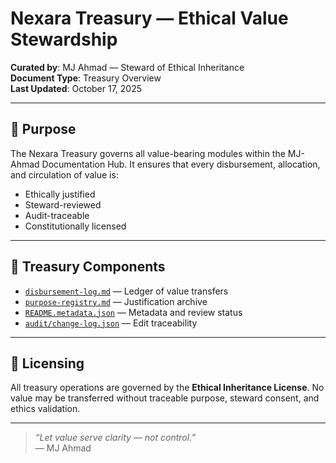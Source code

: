 # Nexara Treasury — Ethical Value Stewardship

**Curated by**: MJ Ahmad — Steward of Ethical Inheritance  
**Document Type**: Treasury Overview  
**Last Updated**: October 17, 2025

---

## 🧭 Purpose

The Nexara Treasury governs all value-bearing modules within the MJ-Ahmad Documentation Hub. It ensures that every disbursement, allocation, and circulation of value is:

- Ethically justified  
- Steward-reviewed  
- Audit-traceable  
- Constitutionally licensed

---

## 🧾 Treasury Components

- [`disbursement-log.md`](disbursement-log.md) — Ledger of value transfers  
- [`purpose-registry.md`](purpose-registry.md) — Justification archive  
- [`README.metadata.json`](README.metadata.json) — Metadata and review status  
- [`audit/change-log.json`](../audit/change-log.json) — Edit traceability

---

## 🔐 Licensing

All treasury operations are governed by the **Ethical Inheritance License**. No value may be transferred without traceable purpose, steward consent, and ethics validation.

---

> _“Let value serve clarity — not control.”_  
> — MJ Ahmad

